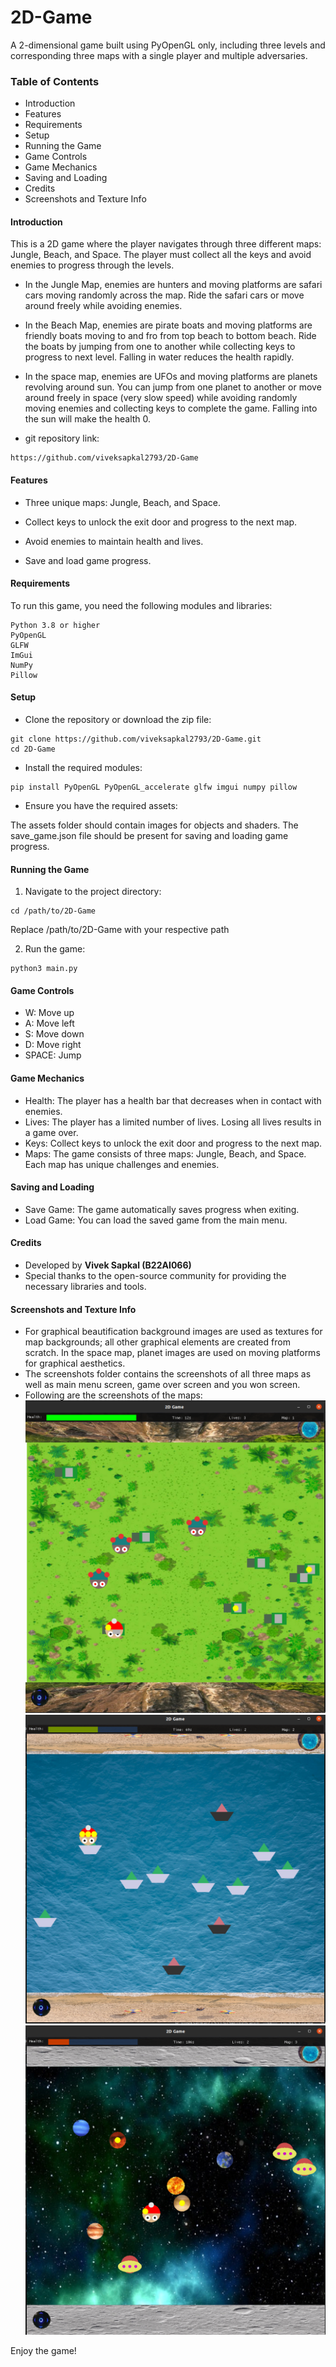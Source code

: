 # **2D-Game**

A 2-dimensional game built using PyOpenGL only, including three levels and corresponding three maps with a single player and multiple adversaries.

### **Table of Contents**
- Introduction
- Features
- Requirements
- Setup
- Running the Game
- Game Controls
- Game Mechanics
- Saving and Loading
- Credits
- Screenshots and Texture Info

#### **Introduction**
This is a 2D game where the player navigates through three different maps: Jungle, Beach, and Space. The player must collect all the keys and avoid enemies to progress through the levels.

- In the Jungle Map, enemies are hunters and moving platforms are safari cars moving randomly across the map. Ride the safari cars or move around freely while avoiding enemies.

- In the Beach Map, enemies are pirate boats and moving platforms are friendly boats moving to and fro from top beach to bottom beach. Ride the boats by jumping from one to another while collecting keys to progress to next level. Falling in water reduces the health rapidly.

- In the space map, enemies are UFOs and moving platforms are planets revolving around sun. You can jump from one planet to another or move around freely in space (very slow speed) while avoiding randomly moving enemies and collecting keys to complete the game. Falling into the sun will make the health 0.

- git repository link:
```
https://github.com/viveksapkal2793/2D-Game
```

#### **Features**
- Three unique maps: Jungle, Beach, and Space.

- Collect keys to unlock the exit door and progress to the next map.
- Avoid enemies to maintain health and lives.
- Save and load game progress.

#### **Requirements**
To run this game, you need the following modules and libraries:
```
Python 3.8 or higher
PyOpenGL
GLFW
ImGui
NumPy
Pillow
```
#### **Setup**

- Clone the repository or download the zip file:
```
git clone https://github.com/viveksapkal2793/2D-Game.git
cd 2D-Game
```

- Install the required modules:
```
pip install PyOpenGL PyOpenGL_accelerate glfw imgui numpy pillow
```

- Ensure you have the required assets:

The assets folder should contain images for objects and shaders.
The save_game.json file should be present for saving and loading game progress.

#### **Running the Game**

1. Navigate to the project directory:
```
cd /path/to/2D-Game
```
Replace /path/to/2D-Game with your respective path

2. Run the game:
```
python3 main.py
```

#### **Game Controls**

- W: Move up
- A: Move left
- S: Move down
- D: Move right
- SPACE: Jump

#### **Game Mechanics**

- Health: The player has a health bar that decreases when in contact with enemies.
- Lives: The player has a limited number of lives. Losing all lives results in a game over.
- Keys: Collect keys to unlock the exit door and progress to the next map.
- Maps: The game consists of three maps: Jungle, Beach, and Space. Each map has unique challenges and enemies.

#### **Saving and Loading**
- Save Game: The game automatically saves progress when exiting.
- Load Game: You can load the saved game from the main menu.

#### **Credits**
- Developed by **Vivek Sapkal (B22AI066)**
- Special thanks to the open-source community for providing the necessary libraries and tools.

#### **Screenshots and Texture Info**
- For graphical beautification background images are used as textures for map backgrounds; all other graphical elements are created from scratch. In the space map, planet images are used on moving platforms for graphical aesthetics.
- The screenshots folder contains the screenshots of all three maps as well as main menu screen, game over screen and you won screen.
- Following are the screenshots of the maps: 
![Jungle Map](screenshots/jungle_map.png)
![Beach Map](screenshots/beach_map.png)
![Space Map](screenshots/space_map.png)

Enjoy the game!
